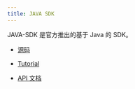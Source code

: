 ```yaml
---
title: JAVA SDK
---
```


JAVA-SDK 是官方推出的基于 Java 的 SDK。

* [源码](https://github.com/nervosnetwork/muta-sdk-java)

* [Tutorial](https://github.com/nervosnetwork/muta-sdk-java/blob/master/doc/tutorial.md)

* [API 文档](https://nervosnetwork.github.io/muta-sdk-java/)